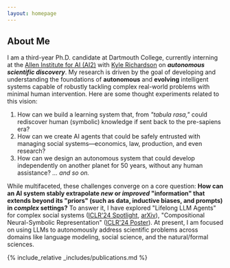 ```yaml
---
layout: homepage
---
```


## About Me

I am a third-year Ph.D. candidate at Dartmouth College, currently interning at the [Allen Institute for AI (AI2)](https://allenai.org/) with [Kyle Richardson](https://www.nlp-kyle.com/) on ***autonomous scientific discovery***. My research is driven by the goal of developing and understanding the foundations of **autonomous** and **evolving** intelligent systems capable of robustly tackling complex real-world problems with minimal human intervention. Here are some thought experiments related to this vision:
1. How can we build a learning system that, from *"tabula rasa,"* could rediscover human (symbolic) knowledge if sent back to the pre-sapiens era?
2. How can we create AI agents that could be safely entrusted with managing social systems—economics, law, production, and even research?
3. How can we design an autonomous system that could develop independently on another planet for 50 years, without any human assistance?
*... and so on.*

While multifaceted, these challenges converge on a core question: **How can an AI system stably extrapolate *new* or *improved* "information" that extends beyond its "priors" (such as data, inductive biases, and prompts) in *complex* settings?** To answer it, I have explored "Lifelong LLM Agents" for complex social systems ([ICLR'24 Spotlight](https://openreview.net/pdf?id=s9z0HzWJJp), [arXiv](https://arxiv.org/pdf/2409.17266)), "Compositional Neural-Symbolic Representation" ([ICLR'24 Poster](https://openreview.net/pdf?id=uqxBTcWRnj)). At present, I am focused on using LLMs to autonomously address scientific problems across domains like language modeling, social science, and the natural/formal sciences.


{% include_relative _includes/publications.md %}




<!-- ## Misc

I like movies, classical music, opera, hiking, and random walks. My favorite directors are Akira Kurosawa and Martin Scorsese.  -->

